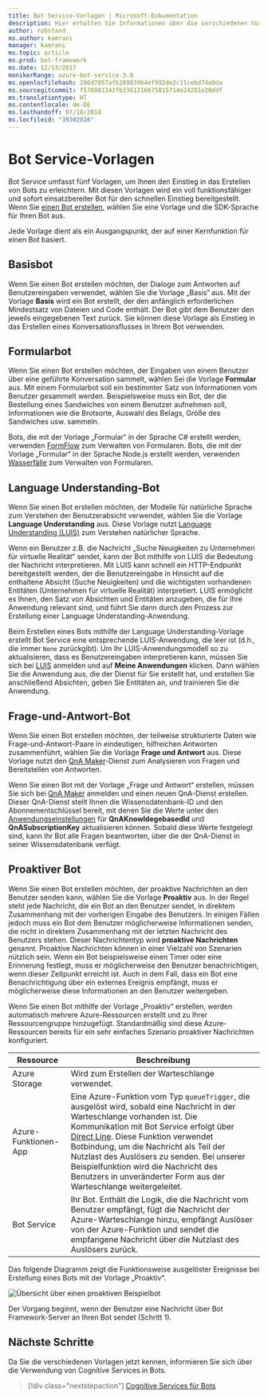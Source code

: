```yaml
---
title: Bot Service-Vorlagen | Microsoft-Dokumentation
description: Hier erhalten Sie Informationen über die verschiedenen Vorlagen, die Sie beim Erstellen eines Bots mit Bot Service verwenden können.
author: robstand
ms.author: kamrani
manager: kamrani
ms.topic: article
ms.prod: bot-framework
ms.date: 12/13/2017
monikerRange: azure-bot-service-3.0
ms.openlocfilehash: 286d7057afb28983964ef992de2c11cebd74e0da
ms.sourcegitcommit: f576981342fb3361216675815714e24281e20ddf
ms.translationtype: HT
ms.contentlocale: de-DE
ms.lasthandoff: 07/18/2018
ms.locfileid: "39302816"
---
```

# <a name="bot-service-templates"></a>Bot Service-Vorlagen
Bot Service umfasst fünf Vorlagen, um Ihnen den Einstieg in das Erstellen von Bots zu erleichtern. Mit diesen Vorlagen wird ein voll funktionsfähiger und sofort einsatzbereiter Bot für den schnellen Einstieg bereitgestellt. Wenn Sie [einen Bot erstellen](bot-service-quickstart.md), wählen Sie eine Vorlage und die SDK-Sprache für Ihren Bot aus.

Jede Vorlage dient als ein Ausgangspunkt, der auf einer Kernfunktion für einen Bot basiert. 

## <a name="basic-bot"></a>Basisbot
Wenn Sie einen Bot erstellen möchten, der Dialoge zum Antworten auf Benutzereingaben verwendet, wählen Sie die Vorlage „Basis“ aus. Mit der Vorlage **Basis** wird ein Bot erstellt, der den anfänglich erforderlichen Mindestsatz von Dateien und Code enthält. Der Bot gibt dem Benutzer den jeweils eingegebenen Text zurück. Sie können diese Vorlage als Einstieg in das Erstellen eines Konversationsflusses in Ihrem Bot verwenden.

## <a name="form-bot"></a>Formularbot
Wenn Sie einen Bot erstellen möchten, der Eingaben von einem Benutzer über eine geführte Konversation sammelt, wählen Sei die Vorlage **Formular** aus. Mit einem Formularbot soll ein bestimmter Satz von Informationen vom Benutzer gesammelt werden. Beispielsweise muss ein Bot, der die Bestellung eines Sandwiches von einem Benutzer aufnehmen soll, Informationen wie die Brotsorte, Auswahl des Belags, Größe des Sandwiches usw. sammeln.

Bots, die mit der Vorlage „Formular“ in der Sprache C# erstellt werden, verwenden [FormFlow](dotnet/bot-builder-dotnet-formflow.md) zum Verwalten von Formularen. Bots, die mit der Vorlage „Formular“ in der Sprache Node.js erstellt werden, verwenden [Wasserfälle](nodejs/bot-builder-nodejs-dialog-waterfall.md) zum Verwalten von Formularen.

## <a name="language-understanding-bot"></a>Language Understanding-Bot
Wenn Sie einen Bot erstellen möchten, der Modelle für natürliche Sprache zum Verstehen der Benutzerabsicht verwendet, wählen Sie die Vorlage **Language Understanding** aus. Diese Vorlage nutzt <a href="https://www.luis.ai" target="_blank">Language Understanding (LUIS)</a> zum Verstehen natürlicher Sprache.

Wenn ein Benutzer z.B. die Nachricht „Suche Neuigkeiten zu Unternehmen für virtuelle Realität“ sendet, kann der Bot mithilfe von LUIS die Bedeutung der Nachricht interpretieren. Mit LUIS kann schnell ein HTTP-Endpunkt bereitgestellt werden, der die Benutzereingabe in Hinsicht auf die enthaltene Absicht (Suche Neuigkeiten) und die wichtigsten vorhandenen Entitäten (Unternehmen für virtuelle Realität) interpretiert. LUIS ermöglicht es Ihnen, den Satz von Absichten und Entitäten anzugeben, die für Ihre Anwendung relevant sind, und führt Sie dann durch den Prozess zur Erstellung einer Language Understanding-Anwendung.

Beim Erstellen eines Bots mithilfe der Language Understanding-Vorlage erstellt Bot Service eine entsprechende LUIS-Anwendung, die leer ist (d.h., die immer `None` zurückgibt). Um Ihr LUIS-Anwendungsmodell so zu aktualisieren, dass es Benutzereingaben interpretieren kann, müssen Sie sich bei <a href="https://www.luis.ai" target="_blank">LUIS</a> anmelden und auf **Meine Anwendungen** klicken. Dann wählen Sie die Anwendung aus, die der Dienst für Sie erstellt hat, und erstellen Sie anschließend Absichten, geben Sie Entitäten an, und trainieren Sie die Anwendung.

## <a name="question-and-answer-bot"></a>Frage-und-Antwort-Bot
Wenn Sie einen Bot erstellen möchten, der teilweise strukturierte Daten wie Frage-und-Antwort-Paare in eindeutigen, hilfreichen Antworten zusammenführt, wählen Sie die Vorlage **Frage und Antwort** aus. Diese Vorlage nutzt den <a href="https://qnamaker.ai">QnA Maker</a>-Dienst zum Analysieren von Fragen und Bereitstellen von Antworten. 

Wenn Sie einen Bot mit der Vorlage „Frage und Antwort“ erstellen, müssen Sie sich bei <a href="https://qnamaker.ai">QnA Maker</a> anmelden und einen neuen QnA-Dienst erstellen. Dieser QnA-Dienst stellt Ihnen die Wissensdatenbank-ID und den Abonnementschlüssel bereit, mit denen Sie die Werte unter den [Anwendungseinstellungen](bot-service-manage-settings.md) für **QnAKnowldegebasedId** und **QnASubscriptionKey** aktualisieren können. Sobald diese Werte festgelegt sind, kann Ihr Bot alle Fragen beantworten, über die der QnA-Dienst in seiner Wissensdatenbank verfügt.

## <a name="proactive-bot"></a>Proaktiver Bot
Wenn Sie einen Bot erstellen möchten, der proaktive Nachrichten an den Benutzer senden kann, wählen Sie die Vorlage **Proaktiv** aus. In der Regel steht jede Nachricht, die ein Bot an den Benutzer sendet, in direktem Zusammenhang mit der vorherigen Eingabe des Benutzers. In einigen Fällen jedoch muss ein Bot dem Benutzer möglicherweise Informationen senden, die nicht in direktem Zusammenhang mit der letzten Nachricht des Benutzers stehen. Dieser Nachrichtentyp wird **proaktive Nachrichten** genannt. Proaktive Nachrichten können in einer Vielzahl von Szenarien nützlich sein. Wenn ein Bot beispielsweise einen Timer oder eine Erinnerung festlegt, muss er möglicherweise den Benutzer benachrichtigen, wenn dieser Zeitpunkt erreicht ist. Auch in dem Fall, dass ein Bot eine Benachrichtigung über ein externes Ereignis empfängt, muss er möglicherweise diese Informationen an den Benutzer weitergeben. 

Wenn Sie einen Bot mithilfe der Vorlage „Proaktiv“ erstellen, werden automatisch mehrere Azure-Ressourcen erstellt und zu Ihrer Ressourcengruppe hinzugefügt. Standardmäßig sind diese Azure-Ressourcen bereits für ein sehr einfaches Szenario proaktiver Nachrichten konfiguriert. 

| Ressource | Beschreibung |
|----|----|
| Azure Storage | Wird zum Erstellen der Warteschlange verwendet. |
| Azure-Funktionen-App | Eine Azure-Funktion vom Typ `queueTrigger`, die ausgelöst wird, sobald eine Nachricht in der Warteschlange vorhanden ist. Die Kommunikation mit Bot Service erfolgt über [Direct Line](https://docs.microsoft.com/bot-framework/rest-api/bot-framework-rest-direct-line-3-0-concepts). Diese Funktion verwendet Botbindung, um die Nachricht als Teil der Nutzlast des Auslösers zu senden. Bei unserer Beispielfunktion wird die Nachricht des Benutzers in unveränderter Form aus der Warteschlange weitergeleitet.
| Bot Service | Ihr Bot. Enthält die Logik, die die Nachricht vom Benutzer empfängt, fügt die Nachricht der Azure-Warteschlange hinzu, empfängt Auslöser von der Azure-Funktion und sendet die empfangene Nachricht über die Nutzlast des Auslösers zurück. |

Das folgende Diagramm zeigt die Funktionsweise ausgelöster Ereignisse bei Erstellung eines Bots mit der Vorlage „Proaktiv“.

![Übersicht über einen proaktiven Beispielbot](~/media/bot-proactive-diagram.png)

Der Vorgang beginnt, wenn der Benutzer eine Nachricht über Bot Framework-Server an Ihren Bot sendet (Schritt 1).

## <a name="next-steps"></a>Nächste Schritte
Da Sie die verschiedenen Vorlagen jetzt kennen, informieren Sie sich über die Verwendung von Cognitive Services in Bots.

> [!div class="nextstepaction"]
> [Cognitive Services für Bots](bot-service-concept-intelligence.md)
